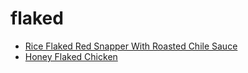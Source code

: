 # flaked

 * [Rice Flaked Red Snapper With Roasted Chile Sauce](index/r/rice-flaked-red-snapper-with-roasted-chile-sauce-235712.json)
 * [Honey Flaked Chicken](index/h/honey-flaked-chicken.json)
